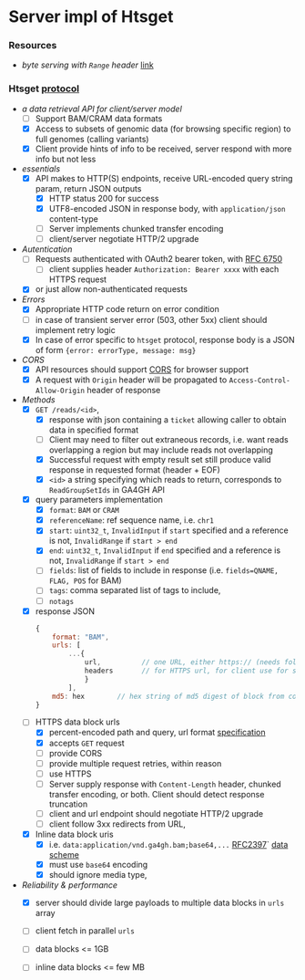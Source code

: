
# Server impl of Htsget

### Resources

+ _byte serving with `Range` header_ [link](https://developer.mozilla.org/en-US/docs/Web/HTTP/Range_requests)

### Htsget [protocol](http://samtools.github.io/hts-specs/htsget.html)

+ _a data retrieval API for client/server model_
    - [ ] Support BAM/CRAM data formats
    - [x] Access to subsets of genomic data (for browsing specific region) to full genomes (calling variants)
    - [x] Client provide hints of info to be received, server respond with more info but not less
+ _essentials_ 
    - [x] API makes to HTTP(S) endpoints, receive URL-encoded query string param, return JSON outputs
        - [x] HTTP status 200 for success 
        - [x] UTF8-encoded JSON in response body, with `application/json` content-type
        - [ ] Server implements chunked transfer encoding 
        - [ ] client/server negotiate HTTP/2 upgrade 
+ _Autentication_ 
    - [ ] Requests authenticated with OAuth2 bearer token, with [RFC 6750](https://tools.ietf.org/html/rfc6750)
        - [ ] client supplies header `Authorization: Bearer xxxx` with each HTTPS request
    - [x] or just allow non-authenticated requests 
+ _Errors_
    - [x] Appropriate HTTP code return on error condition 
    - [ ] in case of transient server error (503, other 5xx) client should implement retry logic 
    - [x] In case of error specific to `htsget` protocol, response body is a JSON of form `{error: errorType, message: msg}`
+ _CORS_
    - [x] API resources should support [CORS](https://www.w3.org/TR/cors/) for browser support
    - [x] A request with `Origin` header will be propagated to `Access-Control-Allow-Origin` header of response
+ _Methods_
    - [x] `GET /reads/<id>`, 
        - [x] response with json containing a `ticket` allowing caller to obtain data in specified format
        - [ ] Client may need to filter out extraneous records, i.e. want reads overlapping a region but may include reads not overlapping 
        - [x] Successful request with empty result set still produce valid response in requested format (header + EOF)
        - [x] `<id>` a string specifying which reads to return, corresponds to `ReadGroupSetIds` in GA4GH API
    - [x] query parameters implementation
        - [x]  `format`: `BAM` or `CRAM`
        - [x] `referenceName`: ref sequence name, i.e. `chr1` 
        - [x] `start`: `uint32_t`, `InvalidInput` if `start` specified and a reference is not, `InvalidRange` if `start > end`
        - [x] `end`: `uint32_t`, `InvalidInput` if `end` specified and a reference is not, `InvalidRange` if `start > end`
        - [ ] `fields`: list of fields to include in response (i.e. `fields=QNAME, FLAG, POS` for BAM)
        - [ ] `tags`: comma separated list of tags to include, 
        - [ ] `notags`
    - [x] response JSON
        ```js 
        {
            format: "BAM", 
            urls: [ 
                ...{
                    url,          // one URL, either https:// (needs follow-up request) or data:// (data block inlined)
                    headers       // for HTTPS url, for client use for subsequent request to fetch data
                    } 
                ], 
            md5: hex        // hex string of md5 digest of block from concatenating all payload data - url data blocks
        }
        ```
    - [ ] HTTPS data block urls 
        - [x] percent-encoded path and query, url format [specification](http://www.ietf.org/rfc/rfc2396.txt)
        - [x] accepts `GET` request 
        - [ ] provide CORS
        - [ ] provide multiple request retries, within reason 
        - [ ] use HTTPS 
        - [ ] Server supply response with `Content-Length` header, chunked transfer encoding, or both. Client should detect response truncation 
        - [ ] client and url endpoint should negotiate HTTP/2 upgrade 
        - [ ] client follow 3xx redirects from URL, 
    - [x] Inline data block uris
        - [x] i.e. `data:application/vnd.ga4gh.bam;base64,...` [RFC2397](https://www.ietf.org/rfc/rfc2397.txt)` [data scheme](https://en.wikipedia.org/wiki/Data_URI_scheme)
        - [x] must use `base64` encoding 
        - [x] should ignore media type, 
+ _Reliability & performance_
    - [x] server should divide large payloads to multiple data blocks in `urls` array 
    - [ ] client fetch in parallel `urls`
    - [ ] data blocks <= 1GB 
    - [ ] inline data blocks <= few MB
    

